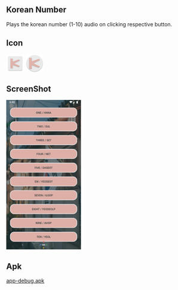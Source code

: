 ## **Korean Number**
Plays the korean number (1-10) audio on clicking respective button.

## **Icon**
![](app/src/main/res/mipmap-mdpi/ic_launcher.png)
![](app/src/main/res/mipmap-mdpi/ic_launcher_round.png)

## **ScreenShot**
<img src="src/screenshot.png" width=200 height=400/>

## **Apk**
[app-debug.apk](src/app-debug.apk?raw=true)
